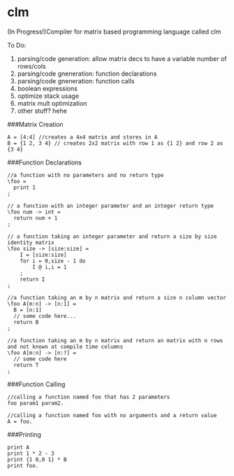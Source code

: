 clm
===

(In Progress!)Compiler for matrix based programming language called clm

To Do:

1. parsing/code generation: allow matrix decs to have a variable number of rows/cols
2. parsing/code gneneration: function declarations
3. parsing/code gneneration: function calls
4. boolean expressions
5. optimize stack usage
6. matrix mult optimization
7. other stuff? hehe

###Matrix Creation


```
A = [4:4] //creates a 4x4 matrix and stores in A
B = {1 2, 3 4} // creates 2x2 matrix with row 1 as {1 2} and row 2 as {3 4}
```

###Function Declarations

```
//a function with no parameters and no return type
\foo =
  print 1
;
```

```
// a function with an integer parameter and an integer return type
\foo num -> int =
  return num + 1
;
```

```
// a function taking an integer parameter and return a size by size identity matrix
\foo size -> [size:size] =
	I = [size:size]
	for i = 0,size - 1 do
		I @ i,i = 1
	;
	return I
;
```

```
//a function taking an m by n matrix and return a size n column vector
\foo A[m:n] -> [n:1] =
  B = [n:1]
  // some code here...
  return B
;
```

```
//a function taking an m by n matrix and return an matrix with n rows and not known at compile time columns
\foo A[m:n] -> [n:?] =
  // some code here
  return T
;
```

###Function Calling

```
//calling a function named foo that has 2 parameters
foo param1 param2.

//calling a function named foo with no arguments and a return value
A = foo.
```

###Printing

```
print A
print 1 * 2 - 3
print {1 0,0 1} * B
print foo.
```

